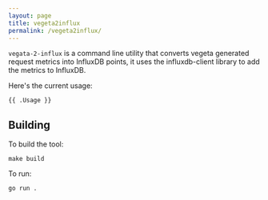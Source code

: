 ```yaml
---
layout: page
title: vegeta2influx
permalink: /vegeta2influx/
---
```


`vegata-2-influx` is a command line utility that converts vegeta generated request metrics into InfluxDB points,
it uses the influxdb-client library to add the metrics to InfluxDB.

Here's the current usage:

```
{{ .Usage }}
```

## Building

To build the tool:

```shell
make build
```

To run:

```shell
go run .
```

